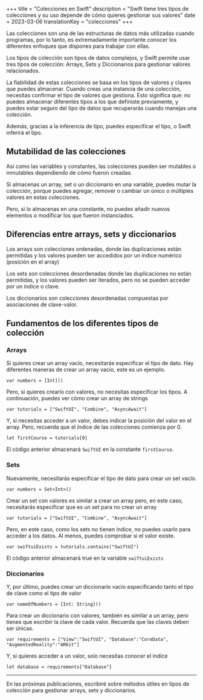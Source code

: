 +++
title = "Colecciones en Swift"
description = "Swift tiene tres tipos de colecciones y su uso depende de cómo quieres gestionar sus valores"
date = 2023-03-06
translationKey = "colecciones"
+++

Las colecciones son una de las estructuras de datos más utilizadas cuando programas, por lo tanto, es extremadamente importante conocer los diferentes enfoques que dispones para trabajar con ellas.

Los tipos de colección son tipos de datos complejos, y Swift permite usar tres tipos de colección: Arrays, Sets y Diccionarios para gestionar valores relacionados.

La fiabilidad de estas colecciones se basa en los tipos de valores y claves que puedes almacenar. Cuando creas una instancia de una colección, necesitas confirmar el tipo de valores que gestiona. Esto significa que: no puedes almacenar diferentes tipos a los que definiste previamente, y puedes estar seguro del tipo de datos que recuperarás cuando manejas una colección.

Además, gracias a la inferencia de tipo, puedes especificar el tipo, o Swift inferirá el tipo.

## Mutabilidad de las colecciones

Así como las variables y constantes, las colecciones pueden ser mutables o inmutables dependiendo de cómo fueron creadas.

Si almacenas un array, set o un diccionario en una variable, puedes mutar la colección, porque puedes agregar, remover o cambiar un único o múltiples valores en estas colecciones.

Pero, si lo almacenas en una constante, no puedes añadir nuevos elementos o modificar los que fueron instanciados.

## Diferencias entre arrays, sets y diccionarios

Los arrays son colecciones ordenadas, donde las duplicaciones están permitidas y los valores pueden ser accedidos por un índice numérico (posición en el array)

Los sets son colecciones desordenadas donde las duplicaciones no están permitidas, y los valores pueden ser iterados, pero no se pueden acceder por un índice o clave.

Los diccionarios son colecciones desordenadas compuestas por asociaciones de clave-valor.

## Fundamentos de los diferentes tipos de colección

### Arrays

Si quieres crear un array vacío, necesitarás especificar el tipo de dato. Hay diferentes maneras de crear un array vacío, este es un ejemplo.

```
var numbers = [Int]()
```

Pero, si quieres crearlo con valores, no necesitas especificar los tipos. A continuación, puedes ver cómo crear un array de strings

```
var tutorials = ["SwiftUI", "Combine", "AsyncAwait"] 
```

Y, si necesitas acceder a un valor, debes indicar la posición del valor en el array. Pero, recuerda que el índice de las colecciones comienza por 0.

```
let firstCourse = tutorials[0]
```
El código anterior almacenará `SwiftUI` en la constante `firstCourse`.

### Sets

Nuevamente, necesitarás especificar el tipo de dato para crear un set vacío.

```
var numbers = Set<Int>()
```

Crear un set con valores es similar a crear un array pero, en este caso, necesitarás especificar que es un set para no crear un array

```
var tutorials = ["SwiftUI", "Combine", "AsyncAwait"] 
```

Pero, en este caso, como los sets no tienen índice, no puedes usarlo para acceder a los datos. Al menos, puedes comprobar si el valor existe.

```
var swiftuiExists = tutorials.contains("SwiftUI")
```
El código anterior almacenará true en la variable `swiftuiExists`

### Diccionarios

Y, por último, puedes crear un diccionario vacío especificando tanto el tipo de clave como el tipo de valor

```
var nameOfNumbers = [Int: String]()
```

Para crear un diccionario con valores, también es similar a un array, pero tienes que escribir la clave de cada valor. Recuerda que las claves deben ser únicas.
```
var requirements = ["View":"SwiftUI", "Database":"CoreData", "AugmentedReality":"ARKit"]
```

Y, si quieres acceder a un valor, solo necesitas conocer el índice
```
let database = requirements["Database"]
```
***
En las próximas publicaciones, escribiré sobre métodos útiles en tipos de colección para gestionar arrays, sets y diccionarios.

